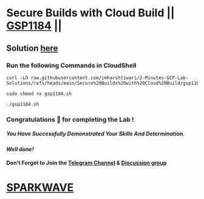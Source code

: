 # Secure Builds with Cloud Build || [GSP1184](https://www.cloudskillsboost.google/focuses/83256?parent=catalog) ||

## Solution [here](https://youtu.be/DNrBihMIYUo)

### Run the following Commands in CloudShell

```
curl -LO raw.githubusercontent.com/imharshtiwari/2-Minutes-GCP-Lab-Solutions/refs/heads/main/Secure%20Builds%20with%20Cloud%20Build/gsp1184.sh

sudo chmod +x gsp1184.sh

./gsp1184.sh
```

### Congratulations 🎉 for completing the Lab !

##### *You Have Successfully Demonstrated Your Skills And Determination.*

#### *Well done!*

#### Don't Forget to Join the [Telegram Channel](https://t.me/sparkwave.01) & [Discussion group](https://t.me/sparkwave.01chats)

# [SPARKWAVE](https://www.youtube.com/@sparkwave.01)
